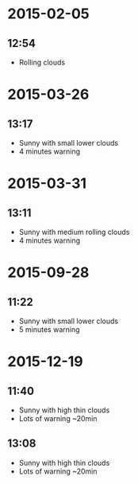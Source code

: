 # 2015-02-05
## 12:54
- Rolling clouds


# 2015-03-26
## 13:17
- Sunny with small lower clouds
- 4 minutes warning

# 2015-03-31
## 13:11
- Sunny with medium rolling clouds
- 4 minutes warning


# 2015-09-28
## 11:22
- Sunny with small lower clouds
- 5 minutes warning

# 2015-12-19
## 11:40
- Sunny with high thin clouds
- Lots of warning ~20min

## 13:08
- Sunny with high thin clouds
- Lots of warning ~20min

